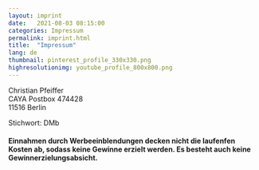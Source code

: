 ```yaml
---
layout: imprint
date:   2021-08-03 08:15:00
categories: Impressum 
permalink: imprint.html
title:  "Impressum"
lang: de
thumbnail: pinterest_profile_330x330.png
highresolutionimg: youtube_profile_800x800.png
---
```


<!-- entry-content -->
<p>Christian Pfeiffer<br>
CAYA Postbox 474428<br>
11516 Berlin</p>
<p>Stichwort: DMb</p>


#### Einnahmen durch Werbeeinblendungen decken nicht die laufenfen Kosten ab, sodass keine Gewinne erzielt werden. Es besteht auch keine Gewinnerzielungsabsicht.
<!-- .entry-content -->
